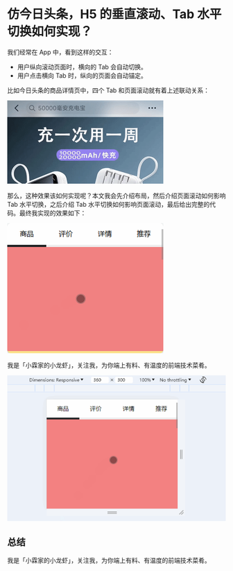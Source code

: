 # 仿今日头条，H5 的垂直滚动、Tab 水平切换如何实现？

我们经常在 App 中，看到这样的交互：

- 用户纵向滚动页面时，横向的 Tab 会自动切换。
- 用户点击横向 Tab 时，纵向的页面会自动锚定。

比如今日头条的商品详情页中，四个 Tab 和页面滚动就有着上述联动关系：

![](./img/toutiao.gif)

那么，这种效果该如何实现呢？本文我会先介绍布局，然后介绍页面滚动如何影响 Tab 水平切换，之后介绍 Tab 水平切换如何影响页面滚动，最后给出完整的代码。最终我实现的效果如下：

![](./img/vertical-scroll.gif)

我是「小霖家的小龙虾」，关注我，为你端上有料、有温度的前端技术菜肴。

![](./img/cover.gif)

## 总结

我是「小霖家的小龙虾」，关注我，为你端上有料、有温度的前端技术菜肴。
